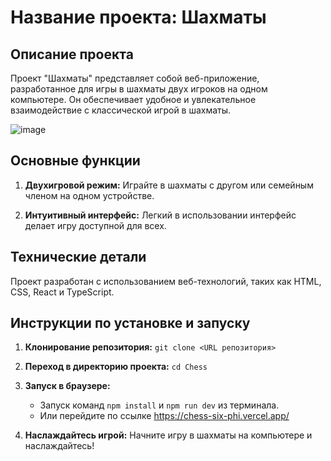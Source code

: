 # Название проекта: Шахматы

## Описание проекта

Проект "Шахматы" представляет собой веб-приложение, разработанное для игры в шахматы двух игроков на одном компьютере. Он обеспечивает удобное и увлекательное взаимодействие с классической игрой в шахматы.

![image](https://github.com/webDevArtur/Chess/assets/141954990/b633fd0c-d0c4-4a58-9866-232cacfba076)


## Основные функции

1. **Двухигровой режим:** Играйте в шахматы с другом или семейным членом на одном устройстве.

2. **Интуитивный интерфейс:** Легкий в использовании интерфейс делает игру доступной для всех.

## Технические детали

Проект разработан с использованием веб-технологий, таких как HTML, CSS, React и TypeScript.

## Инструкции по установке и запуску

1. **Клонирование репозитория:** `git clone <URL репозитория>`

2. **Переход в директорию проекта:** `cd Chess`

3. **Запуск в браузере:**

   - Запуск команд `npm install` и `npm run dev` из терминала.
   - Или перейдите по ссылке https://chess-six-phi.vercel.app/

4. **Наслаждайтесь игрой:** Начните игру в шахматы на компьютере и наслаждайтесь!

